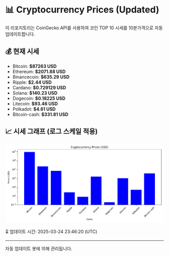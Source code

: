 
# 📊 Cryptocurrency Prices (Updated)

이 리포지토리는 CoinGecko API를 사용하여 코인 TOP 10 시세를 10분가격으로 자동 업데이트합니다.

## 💰 현재 시세
- Bitcoin: **$87263 USD**
- Ethereum: **$2071.88 USD**
- Binancecoin: **$635.29 USD**
- Ripple: **$2.44 USD**
- Cardano: **$0.729129 USD**
- Solana: **$140.23 USD**
- Dogecoin: **$0.18225 USD**
- Litecoin: **$93.46 USD**
- Polkadot: **$4.61 USD**
- Bitcoin-cash: **$331.81 USD**

## 📈 시세 그래프 (로그 스케일 적용)
![Crypto Prices](crypto_prices.png)

⏳ 업데이트 시간: 2025-03-24 23:46:20 (UTC)

---
자동 업데이트 봇에 의해 관리됩니다.
